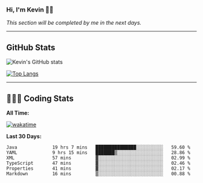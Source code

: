 ### Hi, I'm Kevin 👋🏻

_This section will be completed by me in the next days._


--- 
## GitHub Stats
![Kevin's GitHub stats](https://github-readme-stats.vercel.app/api?username=kevin-kraus&show_icons=true&theme=dark)

[![Top Langs](https://github-readme-stats.vercel.app/api/top-langs/?username=kevin-kraus&layout=compact&theme=dark)]()

---
## 🧑🏻‍💻 Coding Stats

**All Time:**

[![wakatime](https://wakatime.com/badge/user/2ee1869b-72a2-4c21-b5f7-e95432f5a1cf.svg?style=flat)](https://wakatime.com/@2ee1869b-72a2-4c21-b5f7-e95432f5a1cf)

**Last 30 Days:**

<!--START_SECTION:waka-->

```text
Java             19 hrs 7 mins   ███████████████░░░░░░░░░░   59.60 %
YAML             9 hrs 15 mins   ███████▒░░░░░░░░░░░░░░░░░   28.86 %
XML              57 mins         ▓░░░░░░░░░░░░░░░░░░░░░░░░   02.99 %
TypeScript       47 mins         ▓░░░░░░░░░░░░░░░░░░░░░░░░   02.46 %
Properties       41 mins         ▓░░░░░░░░░░░░░░░░░░░░░░░░   02.17 %
Markdown         16 mins         ▒░░░░░░░░░░░░░░░░░░░░░░░░   00.88 %
```

<!--END_SECTION:waka-->
